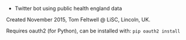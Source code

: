 * Twitter bot using public health england data

Created November 2015, Tom Feltwell @ LiSC, Lincoln, UK.

Requires oauth2 (for Python), can be installed with:
`pip oauth2 install`